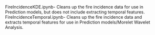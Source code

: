 FireIncidenceKDE.ipynb- Cleans up the fire incidence data for use in Prediction models, but does not include extracting temporal features.
FireIncidenceTemporal.ipynb- Cleans up the fire incidence data and extracts temporal features for use in Prediction models/Morelet Wavelet Analysis.

